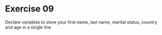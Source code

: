 # Exercise 09
Declare variables to store your first name, last name, marital status, country and age in a single line